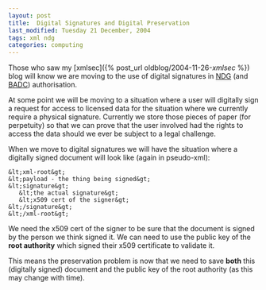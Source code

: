 ```yaml
---
layout: post
title:  Digital Signatures and Digital Preservation 
last_modified: Tuesday 21 December, 2004
tags: xml ndg
categories: computing
---
```

Those who saw my [xmlsec]({% post_url oldblog/2004-11-26-_xmlsec_ %}) blog will know we are moving to the use of digital signatures in [NDG](/tags/ndg) (and [BADC](http://badc.nerc.ac.uk)) authorisation.

At some point we will be moving to a situation where a user will digitally sign a request for access to licensed data for the situation where we currently require a physical signature. Currently we store those pieces of paper (for perpetuity) so that we can prove that the user involved had
the rights to access the data should we ever be subject to a legal
challenge.

When we move to digital signatures we will have the situation where a digitally signed document will look like (again in pseudo-xml):

    &lt;xml-root&gt;
    &lt;payload - the thing being signed&gt;
    &lt;signature&gt;
       &lt;the actual signature&gt;
       &lt;x509 cert of the signer&gt;
    &lt;/signature&gt;
    &lt;/xml-root&gt;

We need the x509 cert of the signer to be sure that the document is signed by the person we think signed it. We can need to use the public key of the **root authority** which signed their x509 certificate to validate it.

This means the preservation problem is now that we need to save **both** this (digitally signed) document and the public key of the root authority (as this may change with time).
